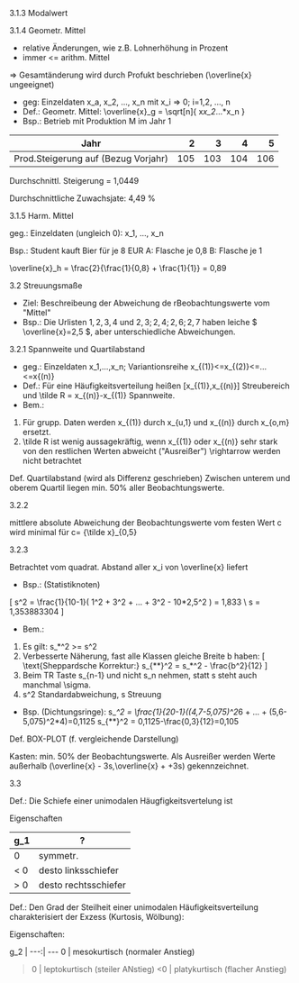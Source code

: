 3.1.3 Modalwert

3.1.4 Geometr. Mittel

* relative Änderungen, wie z.B. Lohnerhöhung in Prozent
* immer <= arithm. Mittel

=> Gesamtänderung wird durch Profukt beschrieben
(\overline{x} ungeeignet)

* geg: Einzeldaten x_a, x_2, ..., x_n mit x_i => 0; i=1,2, ..., n
* Def.: Geometr. Mittel: \overline{x}_g = \sqrt[n]{ x*x_2*...*x_n }
* Bsp.: Betrieb mit Produktion M im Jahr 1

Jahr  |  2|3|4|5
---|---:|---:|---:|---:
Prod.Steigerung auf (Bezug Vorjahr) | 105 | 103 | 104 | 106

Durchschnittl. Steigerung = 1,0449

Durchschnittliche Zuwachsjate: 4,49 %

3.1.5 Harm. Mittel

geg.: Einzeldaten (ungleich 0): x_1, ..., x_n

Bsp.:
Student kauft Bier für je 8 EUR
A: Flasche je 0,8
B: Flasche je 1

\overline{x}_h = \frac{2}{\frac{1}{0,8} + \frac{1}{1}} = 0,89

3.2 Streuungsmaße

* Ziel: Beschreibeung der Abweichung de rBeobachtungswerte vom "Mittel"
* Bsp.: Die Urlisten $1,2,3,4$ und $2,3;2,4;2,6;2,7$ haben leiche $ \overline{x}=2,5 $, aber unterschiedliche Abweichungen.

3.2.1 Spannweite und Quartilabstand

* geg.: Einzeldaten x_1,...,x_n; Variantionsreihe x_{(1)}<=x_{(2)}<=...<=x{(n)}
* Def.: Für eine Häufigkeitsverteilung heißen [x_{(1)},x_{(n)}] Streubereich und \tilde R = x_{(n)}-x_{(1)} Spannweite.
* Bem.:

1. Für grupp. Daten werden x_{(1)} durch x_{u,1} und x_{(n)} durch x_{o,m} ersetzt.
2. \tilde R ist wenig aussagekräftig, wenn x_{(1)} oder x_{(n)} sehr stark von den restlichen Werten abweicht ("Ausreißer") \rightarrow werden nicht betrachtet 

Def. Quartilabstand (wird als Differenz geschrieben)
Zwischen unterem und oberem Quartil liegen min. 50% aller Beobachtungswerte.

3.2.2

mittlere absolute Abweichung der Beobachtungswerte vom festen Wert c wird minimal für c= {\tilde x}_{0,5}

3.2.3

Betrachtet vom quadrat. Abstand aller x_i von \overline{x} liefert 

* Bsp.: (Statistiknoten)

\[
s^2 = \frac{1}{10-1}( 1^2 + 3^2 + ... + 3^2 - 10*2,5^2 ) = 1,833 \\
s = 1,353883304
\]

* Bem.: 
1. Es gilt: s_*^2 >= s^2
2. Verbesserte Näherung, fast alle Klassen gleiche Breite b haben: \[ \text{Sheppardsche Korrektur:} s_{**}^2 = s_*^2 - \frac{b^2}{12} \]
3. Beim TR Taste s_{n-1} und nicht s_n nehmen, statt s steht auch manchmal \sigma.
4. s^2 Standardabweichung, s Streuung

* Bsp. (Dichtungsringe): s_*^2 = \frac{1}{20-1}((4,7-5,075)^2*6 + ... + (5,6-5,075)^2*4)=0,1125
s_{**}^2 = 0,1125-\frac{0,3}{12}=0,105

Def. BOX-PLOT (f. vergleichende Darstellung)

Kasten: min. 50% der Beobachtungswerte.
Als Ausreißer werden Werte außerhalb (\overline{x} - 3s,\overline{x} + +3s) gekennzeichnet.

3.3

Def.: Die Schiefe einer unimodalen Häugfigkeitsvertelung ist

Eigenschaften

g_1 | ?
--- | ---
0	|symmetr.
< 0 |  desto linksschiefer
> 0 | desto rechtsschiefer

Def.: Den Grad der Steilheit einer unimodalen Häufigkeitsverteilung charakterisiert der Exzess (Kurtosis, Wölbung):

Eigenschaften:

g_2 | 
---:| ---
 0 | mesokurtisch (normaler Anstieg) 
>0 | leptokurtisch (steiler ANstieg)
<0 | platykurtisch (flacher Anstieg)


